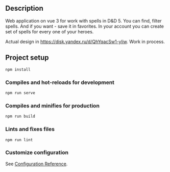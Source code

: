 ## Description
Web application on vue 3 for work with spells in D&D 5.
You can find, filter spells. And if you want - save it in favorites.
In your account you can create set of spells for every one of your heroes.

Actual design in https://disk.yandex.ru/d/QhYqacSw1-yliw.
Work in process.


## Project setup
```
npm install
```

### Compiles and hot-reloads for development
```
npm run serve
```

### Compiles and minifies for production
```
npm run build
```

### Lints and fixes files
```
npm run lint
```

### Customize configuration
See [Configuration Reference](https://cli.vuejs.org/config/).
